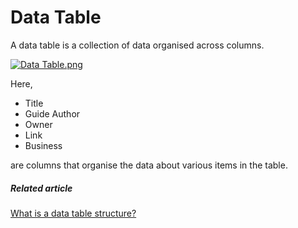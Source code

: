 # Data Table

A data table is a collection of data organised across columns.

[![Data Table.png](https://docs.rapidplatform.com/uploads/images/gallery/2023-08/scaled-1680-/8lixkMdNRwaPwrVx-data-table.png)](https://docs.rapidplatform.com/uploads/images/gallery/2023-08/8lixkMdNRwaPwrVx-data-table.png)

Here,

- Title
- Guide Author
- Owner
- Link
- Business

are columns that organise the data about various items in the table.

##### **Related article**

[What is a data table structure?](https://docs.rapidplatform.com/books/glossary/page/data-table-structure "Data Table Structure")
